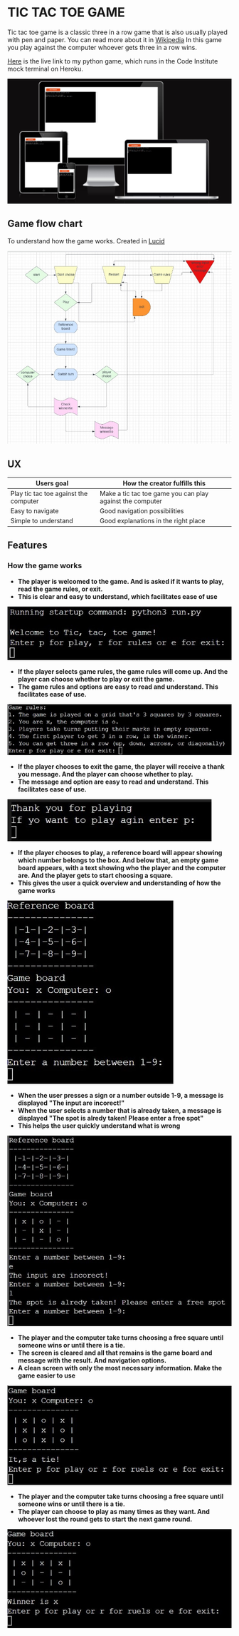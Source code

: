 # TIC TAC TOE GAME

Tic tac toe game is a classic three in a row game that is also usually played with pen and paper.
You can read more about it in [Wikipedia](https://en.wikipedia.org/wiki/Tic-tac-toe)
In this game you play against the computer whoever gets three in a row wins. 

[Here](https://tic-tac-toe-game-python.herokuapp.com/?fbclid=IwAR3vCA1AoyU9nDad_jioKuAjqZCTV-8yYd-x1KAHFBb_rFpIQXLTJNcUSK0) is the live link to my python game, which runs in the Code Institute mock terminal on Heroku.

![The responsive appearance of the game](assets/screenshot-amiresponsive.jpg)

## Game flow chart

To understand how the game works. Created in [Lucid](https://lucid.app/lucidchart/eb289532-1f80-4e71-8b0f-16fa9bfdbac1/edit?invitationId=inv_bd327f40-8cdc-449b-bb8e-2e85c2ac9540&page=0_0#)

![user flow chart](assets/screenshot-userflow.jpg)

## UX 

| Users goal | How the creator fulfills this
----|----
Play tic tac toe against the computer | Make a tic tac toe game you can play against the computer |
Easy to navigate | Good navigation possibilities
Simple to understand | Good explanations in the right place 

## Features

### How the game works

- __The player is welcomed to the game. And is asked if it wants to play, read the game rules, or exit.__
- __This is clear and easy to understand, which facilitates ease of use__

![screenshot-game-start](assets/screenshot-game-start.jpg)

- __If the player selects game rules, the game rules will come up. And the player can choose whether to play or exit the game.__
- __The game rules and options are easy to read and understand. This facilitates ease of use.__

![screenshot-game-rules](assets/screenshot-game-rules.jpg)

- __If the player chooses to exit the game, the player will receive a thank you message. And the player can choose whether to play.__
- __The message and option are easy to read and understand. This facilitates ease of use.__

![screenshot-game-exit](assets/screenshot-game-exit.jpg)

- __If the player chooses to play, a reference board will appear showing which number belongs to the box. And below that, an empty game board appears, with a text showing who the player and the computer are. And the player gets to start choosing a square.__
- __This gives the user a quick overview and understanding of how the game works__

![screenshot-game-play](assets/screenshot-game-playe.jpg)

- __When the user presses a sign or a number outside 1-9, a message is displayed "The input are incorect!"__
- __When the user selects a number that is already taken, a message is displayed "The spot is alredy taken! Please enter a free spot"__
- __This helps the user quickly understand what is wrong__

![screenshot-game-incorect-input](assets/screenshot-game-incorect-input.jpg)

- __The player and the computer take turns choosing a free square until someone wins or until there is a tie.__
- __The screen is cleared and all that remains is the game board and message with the result. And navigation options.__
- __A clean screen with only the most necessary information. Make the game easier to use__

![screenshot-game-tie](assets/screenshot-game-tie.jpg)

- __The player and the computer take turns choosing a free square until someone wins or until there is a tie.__
- __The player can choose to play as many times as they want. And whoever lost the round gets to start the next game round.__

![screenshot-game-tie](assets/screenshot-game-win.jpg)












